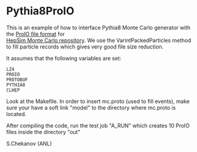 # Pythia8ProIO

This is an example of how to interface Pythia8 Monte Carlo 
generator with the [ProIO file format](https://github.com/proio-org) for  
[HepSim Monte Carlo repository](http://atlaswww.hep.anl.gov/hepsim/).
We use the VarintPackedParticles method to fill particle records which gives very good file size
reduction. 

It assumes that the following variables are set:

```
LZ4
PROIO
PROTOBUF
PYTHIA8
CLHEP
```

Look at the Makefile. 
In order to insert mc.proto (used to fill events), make sure your have a soft link "model" to the directory
where mc.proto is located. 

After compiling the code, run the test job "A_RUN" which creates 10 ProIO files inside the directory "out"


S.Chekanov (ANL)


